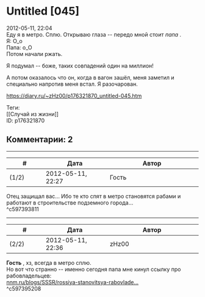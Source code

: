 Untitled [045]
==============

  
2012-05-11, 22:04  
 Еду я в метро. Сплю. Открываю глаза -- передо мной стоит  *папа*  .   
 Я: О\_о   
 Папа: о\_О   
 Потом начали ржать.   
   
 Я подумал -- боже, таких совпадений один на миллион!   
   
 А потом оказалось что он, когда в вагон зашёл, меня заметил и специально напротив меня встал. Я разочарован.   
  
<https://diary.ru/~zHz00/p176321870_untitled-045.htm>  
  
Теги:  
[[Случай из жизни]]  
ID: p176321870  


Комментарии: 2
--------------

  


---



|         #         |              Дата              |                     Автор                     |           ID           |
| --- | --- | --- | --- |
| (1/2) | 2012-05-11, 22:27 | Гость | c597393811 |

  
 Отец защищал вас... Ибо те кто спят в метро становятся рабами и работают в строительстве подземного города...   
 ^c597393811

---



|         #         |              Дата              |                     Автор                     |           ID           |
| --- | --- | --- | --- |
| (2/2) | 2012-05-11, 22:36 | zHz00 | c597395208 |

  
  **Гость**  , хз, всегда в метро сплю.   
 Но вот что странно -- именно сегодня папа мне кинул ссылку про рабовладельцев:   
  [nnm.ru/blogs/SSSR/rossiya-stanovitsya-rabovlade...](http://nnm.ru/blogs/SSSR/rossiya-stanovitsya-rabovladelcheskim-gosudarstvom/#cut)    
 ^c597395208